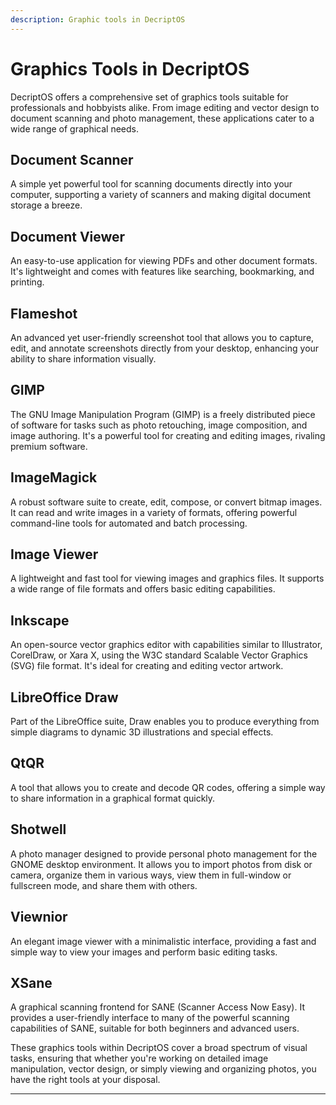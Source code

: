 ```yaml
---
description: Graphic tools in DecriptOS
---
```


# Graphics Tools in DecriptOS

DecriptOS offers a comprehensive set of graphics tools suitable for professionals and hobbyists alike. From image editing and vector design to document scanning and photo management, these applications cater to a wide range of graphical needs.

## Document Scanner
A simple yet powerful tool for scanning documents directly into your computer, supporting a variety of scanners and making digital document storage a breeze.

## Document Viewer
An easy-to-use application for viewing PDFs and other document formats. It's lightweight and comes with features like searching, bookmarking, and printing.

## Flameshot
An advanced yet user-friendly screenshot tool that allows you to capture, edit, and annotate screenshots directly from your desktop, enhancing your ability to share information visually.

## GIMP
The GNU Image Manipulation Program (GIMP) is a freely distributed piece of software for tasks such as photo retouching, image composition, and image authoring. It's a powerful tool for creating and editing images, rivaling premium software.

## ImageMagick
A robust software suite to create, edit, compose, or convert bitmap images. It can read and write images in a variety of formats, offering powerful command-line tools for automated and batch processing.

## Image Viewer
A lightweight and fast tool for viewing images and graphics files. It supports a wide range of file formats and offers basic editing capabilities.

## Inkscape
An open-source vector graphics editor with capabilities similar to Illustrator, CorelDraw, or Xara X, using the W3C standard Scalable Vector Graphics (SVG) file format. It's ideal for creating and editing vector artwork.

## LibreOffice Draw
Part of the LibreOffice suite, Draw enables you to produce everything from simple diagrams to dynamic 3D illustrations and special effects.

## QtQR
A tool that allows you to create and decode QR codes, offering a simple way to share information in a graphical format quickly.

## Shotwell
A photo manager designed to provide personal photo management for the GNOME desktop environment. It allows you to import photos from disk or camera, organize them in various ways, view them in full-window or fullscreen mode, and share them with others.

## Viewnior
An elegant image viewer with a minimalistic interface, providing a fast and simple way to view your images and perform basic editing tasks.

## XSane
A graphical scanning frontend for SANE (Scanner Access Now Easy). It provides a user-friendly interface to many of the powerful scanning capabilities of SANE, suitable for both beginners and advanced users.

These graphics tools within DecriptOS cover a broad spectrum of visual tasks, ensuring that whether you're working on detailed image manipulation, vector design, or simply viewing and organizing photos, you have the right tools at your disposal.

---